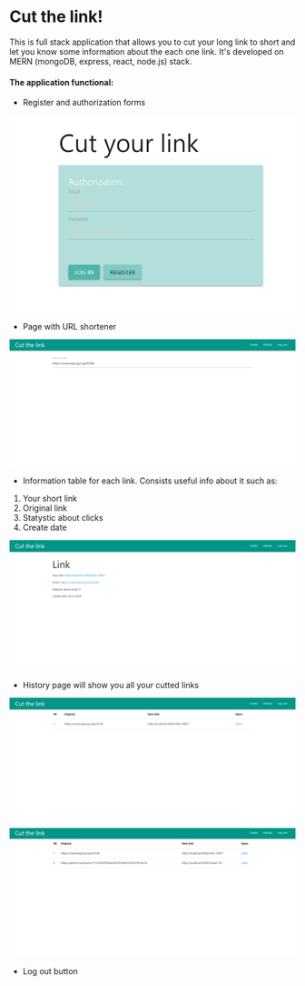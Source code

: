 # Cut the link!

This is full stack application that allows you to cut your long link to short and let you know some information about the each one link. 
It's developed on MERN (mongoDB, express, react, node.js) stack.

#### The application functional:
* Register and authorization forms

![register form](https://github.com/ne3nakomka8/mern-cut-the-link/blob/main/Register%20form.png)

* Page with URL shortener

![URL shortener](https://github.com/ne3nakomka8/mern-cut-the-link/blob/main/Create%20new%20short%20link.png)

* Information table for each link. Consists useful info about it such as: 
1. Your short link
2. Original link
3. Statystic about clicks
4. Create date

![URL shortener](https://github.com/ne3nakomka8/mern-cut-the-link/blob/main/Info%20table%20about%20link.png)



* History page will show you all your cutted links 

![URL shortener](https://github.com/ne3nakomka8/mern-cut-the-link/blob/main/History%20page.png)
![URL shortener](https://github.com/ne3nakomka8/mern-cut-the-link/blob/main/History%20page%202.png)
* Log out button
  

